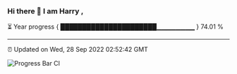 ### Hi there 👋 I am Harry , 

⏳ Year progress { ██████████████████████▁▁▁▁▁▁▁▁ } 74.01 %

---

⏰ Updated on Wed, 28 Sep 2022 02:52:42 GMT

![Progress Bar CI](https://github.com/duykhang68/duykhang68/workflows/Progress%20Bar%20CI/badge.svg)
